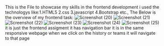 This is the File to showcase my skills in the frontend development i used the technologys like:1.HTML5 2.css 3.javascript 4.Bootstrap etc.,
The Below is the overview of my frontend task:
![Screenshot (20)](https://github.com/harikrishnanakka/Frontend_task/assets/152170400/2ce910e9-d441-4043-acc1-3d3895f28a20)
![Screenshot (21)](https://github.com/harikrishnanakka/Frontend_task/assets/152170400/85c2ac7b-8470-46e7-915a-62f7939e0ec8)
![Screenshot (22)](https://github.com/harikrishnanakka/Frontend_task/assets/152170400/14611c58-312f-4c45-9a71-3b6f0f665d15)
![Screenshot (23)](https://github.com/harikrishnanakka/Frontend_task/assets/152170400/3262b20b-9a22-4082-bfb1-4711b33d574a)
![Screenshot (24)](https://github.com/harikrishnanakka/Frontend_task/assets/152170400/f766b728-fc62-4f24-acfc-9bb28cede6b7)
![Screenshot (25)](https://github.com/harikrishnanakka/Frontend_task/assets/152170400/e14d63a7-3dfb-42a8-83d0-17073c5292b1)
it is just the frontend assigment it has navigation bar it is in the same responsive webpage when we click on the history or teams it will navigate to that page
